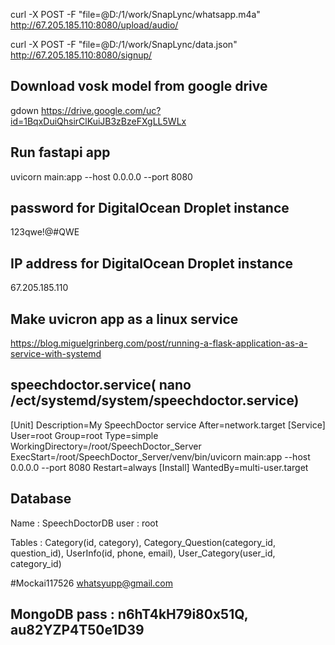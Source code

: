 curl -X POST -F "file=@D:/1/work/SnapLync/whatsapp.m4a" http://67.205.185.110:8080/upload/audio/ 

curl -X POST -F "file=@D:/1/work/SnapLync/data.json" http://67.205.185.110:8080/signup/ 

## Download vosk model from google drive
gdown https://drive.google.com/uc?id=1BqxDuiQhsirClKuiJB3zBzeFXgLL5WLx 


## Run fastapi app
uvicorn main:app --host 0.0.0.0 --port 8080


## password for DigitalOcean Droplet instance
123qwe!@#QWE


## IP address for DigitalOcean Droplet instance
67.205.185.110

## Make uvicron app as a linux service
https://blog.miguelgrinberg.com/post/running-a-flask-application-as-a-service-with-systemd


## speechdoctor.service( nano /ect/systemd/system/speechdoctor.service)
[Unit]
Description=My SpeechDoctor service                                                                                                                                                             After=network.target                                                                                                                                                                                           [Service]                                                                                                                     User=root                                                                                                                                                     Group=root                                                                                                                  Type=simple                                                                                                                                                                   WorkingDirectory=/root/SpeechDoctor_Server                                                                                                                                                      ExecStart=/root/SpeechDoctor_Server/venv/bin/uvicorn main:app --host 0.0.0.0 --port 8080                                                                                                       Restart=always                                                                                                             [Install]                                                                                                                                                                     WantedBy=multi-user.target  

## Database

Name : SpeechDoctorDB
user : root

Tables : Category(id, category), Category_Question(category_id, question_id), UserInfo(id, phone, email), User_Category(user_id, category_id)


#Mockai117526
whatsyupp@gmail.com


## MongoDB pass : n6hT4kH79i80x51Q, au82YZP4T50e1D39